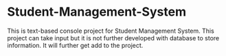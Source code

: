 # Student-Management-System
This is text-based console project for Student Management System.
This project can take input but it is not further developed with database to store information. It will further get add to the project.
